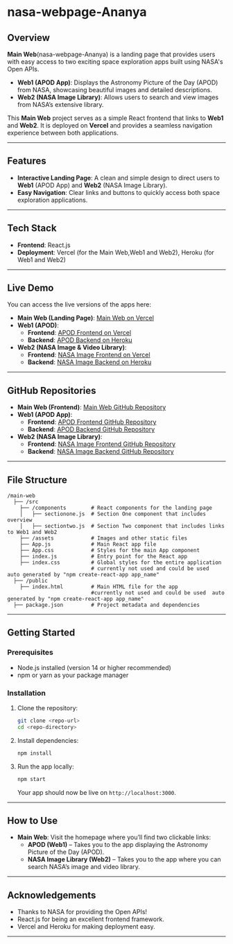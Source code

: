 # nasa-webpage-Ananya

## Overview
**Main Web**(nasa-webpage-Ananya) is a landing page that provides users with easy access to two exciting space exploration apps built using NASA's Open APIs.

- **Web1 (APOD App)**: Displays the Astronomy Picture of the Day (APOD) from NASA, showcasing beautiful images and detailed descriptions.
- **Web2 (NASA Image  Library)**: Allows users to search and view images from NASA’s extensive library.

This **Main Web** project serves as a simple React frontend that links to **Web1** and **Web2**. It is deployed on **Vercel** and provides a seamless navigation experience between both applications.

---

## Features
- **Interactive Landing Page**: A clean and simple design to direct users to **Web1** (APOD App) and **Web2** (NASA Image Library).
- **Easy Navigation**: Clear links and buttons to quickly access both space exploration applications.

---

## Tech Stack
- **Frontend**: React.js
- **Deployment**: Vercel (for the Main Web,Web1 and Web2), Heroku (for Web1 and Web2)

---

## Live Demo

You can access the live versions of the apps here:

- **Main Web (Landing Page)**: [Main Web on Vercel](https://nasa-webpage-ananya.vercel.app)
- **Web1 (APOD)**:
  - **Frontend**: [APOD Frontend on Vercel](https://nasa-frontend-apod.vercel.app/)
  - **Backend**: [APOD Backend on Heroku](https://nasa-backend-ananya-8a0f587afdfc.herokuapp.com/)
- **Web2 (NASA Image & Video Library)**:
  - **Frontend**: [NASA Image  Frontend on Vercel](https://vercelananyanasa.vercel.app/)
  - **Backend**: [NASA Image Backend on Heroku](https://nasa-api-media-cbc610ffccef.herokuapp.com/)


---

## GitHub Repositories

- **Main Web (Frontend)**: [Main Web GitHub Repository](https://github.com/Ananyanayaka/nasa-webpage-Ananya)
- **Web1 (APOD App)**:
  - **Frontend**: [APOD Frontend GitHub Repository](https://github.com/Ananyanayaka/nasa-FRONTEND-APOD)
  - **Backend**: [APOD Backend GitHub Repository](https://github.com/Ananyanayaka/nasa-app-Backend-APOD)
- **Web2 (NASA Image Library)**:
  - **Frontend**: [NASA Image Frontend GitHub Repository](https://github.com/Ananyanayaka/-Vercel_NASA_frontend)
  - **Backend**: [NASA Image Backend GitHub Repository](https://github.com/Ananyanayaka/Heroku_server_node)

---
## File Structure

```
/main-web
  ├── /src
    ├── /components        # React components for the landing page
    │   ├── sectionone.js  # Section One component that includes overview 
    │   ├── sectiontwo.js  # Section Two component that includes links to Web1 and Web2
    ├── /assets            # Images and other static files 
    ├── App.js             # Main React app file 
    ├── App.css            # Styles for the main App component
    ├── index.js           # Entry point for the React app
    ├── index.css          # Global styles for the entire application
                           # currently not used and could be used  auto generated by "npm create-react-app app_name"
  ├── /public
    ├── index.html         # Main HTML file for the app
                           #currently not used and could be used  auto generated by "npm create-react-app app_name"
  ├── package.json         # Project metadata and dependencies

```
---

## Getting Started

### Prerequisites
- Node.js installed (version 14 or higher recommended)
- npm or yarn as your package manager

### Installation

1. Clone the repository:

    ```bash
    git clone <repo-url>
    cd <repo-directory>
    ```

2. Install dependencies:

    ```bash
    npm install
    ```

3. Run the app locally:

    ```bash
    npm start
    ```

    Your app should now be live on `http://localhost:3000`.

---

## How to Use

- **Main Web**: Visit the homepage where you’ll find two clickable links:
  - **APOD (Web1)** – Takes you to the app displaying the Astronomy Picture of the Day (APOD).
  - **NASA Image Library (Web2)** – Takes you to the app where you can search NASA’s image and video library.


---

## Acknowledgements
- Thanks to NASA for providing the Open APIs!
- React.js for being an excellent frontend framework.
- Vercel and Heroku for making deployment easy.

---



